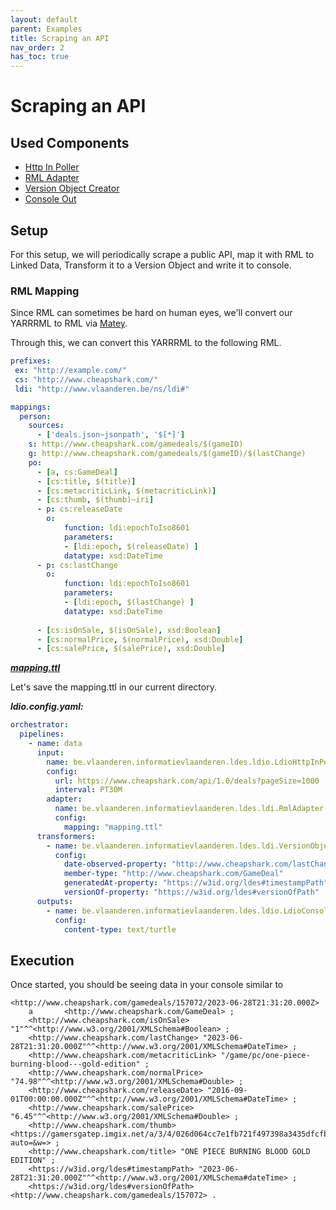 ```yaml
---
layout: default
parent: Examples
title: Scraping an API
nav_order: 2
has_toc: true
---
```


# Scraping an API

## Used Components

- [Http In Poller](../ldio-inputs/ldio-http-in-poller)
- [RML Adapter](../ldio-adapters/ldio-rml-adapter.md)
- [Version Object Creator](../ldio-transformers/ldio-version-object-creator)
- [Console Out](../ldio-outputs/ldio-console-out)

## Setup 

For this setup, we will periodically scrape a public API, map it with RML to Linked Data, Transform it to a Version Object and write it to console.

### RML Mapping

Since RML can sometimes be hard on human eyes, we'll convert our YARRRML to RML via [Matey].

Through this, we can convert this YARRRML to the following RML.

```yaml
prefixes:
 ex: "http://example.com/"
 cs: "http://www.cheapshark.com/"
 ldi: "http://www.vlaanderen.be/ns/ldi#"

mappings:
  person:
    sources:
      - ['deals.json~jsonpath', '$[*]']
    s: http://www.cheapshark.com/gamedeals/$(gameID)
    g: http://www.cheapshark.com/gamedeals/$(gameID)/$(lastChange)
    po:
      - [a, cs:GameDeal]
      - [cs:title, $(title)]
      - [cs:metacriticLink, $(metacriticLink)]
      - [cs:thumb, $(thumb)~iri]
      - p: cs:releaseDate
        o:
            function: ldi:epochToIso8601
            parameters:
            - [ldi:epoch, $(releaseDate) ]
            datatype: xsd:DateTime
      - p: cs:lastChange
        o:
            function: ldi:epochToIso8601
            parameters:
            - [ldi:epoch, $(lastChange) ]
            datatype: xsd:DateTime
            
      - [cs:isOnSale, $(isOnSale), xsd:Boolean]
      - [cs:normalPrice, $(normalPrice), xsd:Double]
      - [cs:salePrice, $(salePrice), xsd:Double]
````

[***mapping.ttl***](./ex2/ex2-mapping.ttl)

Let's save the mapping.ttl in our current directory.

***ldio.config.yaml:***
```yaml
orchestrator:
  pipelines:
    - name: data
      input:
        name: be.vlaanderen.informatievlaanderen.ldes.ldio.LdioHttpInPoller
        config:
          url: https://www.cheapshark.com/api/1.0/deals?pageSize=1000
          interval: PT30M
        adapter:
          name: be.vlaanderen.informatievlaanderen.ldes.ldi.RmlAdapter
          config:
            mapping: "mapping.ttl"
      transformers:
        - name: be.vlaanderen.informatievlaanderen.ldes.ldi.VersionObjectCreator
          config:
            date-observed-property: "http://www.cheapshark.com/lastChange"
            member-type: "http://www.cheapshark.com/GameDeal"
            generatedAt-property: "https://w3id.org/ldes#timestampPath"
            versionOf-property: "https://w3id.org/ldes#versionOfPath"
      outputs:
        - name: be.vlaanderen.informatievlaanderen.ldes.ldio.LdioConsoleOut
          config:
            content-type: text/turtle
```

## Execution

Once started, you should be seeing data in your console similar to 
````text
<http://www.cheapshark.com/gamedeals/157072/2023-06-28T21:31:20.000Z>
    a       <http://www.cheapshark.com/GameDeal> ;
    <http://www.cheapshark.com/isOnSale> "1"^^<http://www.w3.org/2001/XMLSchema#Boolean> ;
    <http://www.cheapshark.com/lastChange> "2023-06-28T21:31:20.000Z"^^<http://www.w3.org/2001/XMLSchema#DateTime> ;
    <http://www.cheapshark.com/metacriticLink> "/game/pc/one-piece-burning-blood---gold-edition" ;
    <http://www.cheapshark.com/normalPrice> "74.98"^^<http://www.w3.org/2001/XMLSchema#Double> ;
    <http://www.cheapshark.com/releaseDate> "2016-09-01T00:00:00.000Z"^^<http://www.w3.org/2001/XMLSchema#DateTime> ;
    <http://www.cheapshark.com/salePrice> "6.45"^^<http://www.w3.org/2001/XMLSchema#Double> ;
    <http://www.cheapshark.com/thumb> <https://gamersgatep.imgix.net/a/3/4/026d064cc7e1fb721f497398a3435dfcfbe0c43a.jpg?auto=&w=> ;
    <http://www.cheapshark.com/title> "ONE PIECE BURNING BLOOD GOLD EDITION" ;
    <https://w3id.org/ldes#timestampPath> "2023-06-28T21:31:20.000Z"^^<http://www.w3.org/2001/XMLSchema#dateTime> ;
    <https://w3id.org/ldes#versionOfPath> <http://www.cheapshark.com/gamedeals/157072> .
````
[Matey]: https://rml.io/yarrrml/matey/#